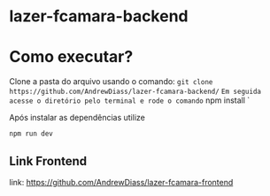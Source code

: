 # lazer-fcamara-backend

# Como executar? 

Clone a pasta do arquivo usando o comando: ` git clone https://github.com/AndrewDiass/lazer-fcamara-backend/ ` 
`
Em seguida acesse o diretório pelo terminal e rode o comando ` npm install `

Após instalar as dependências utilize

`npm run dev`


## Link Frontend

link: https://github.com/AndrewDiass/lazer-fcamara-frontend
